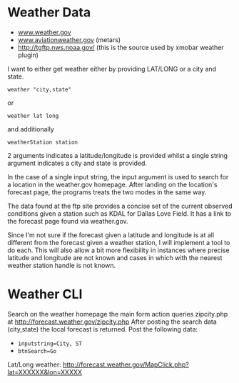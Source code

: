 
# Weather Data
* www.weather.gov
* www.aviationweather.gov (metars)
* http://tgftp.nws.noaa.gov/ (this is the source used by xmobar weather plugin)



I want to either get weather either by providing LAT/LONG or a city and state.

```
weather "city,state"
```
or
```
weather lat long
```
and additionally
```
weatherStation station
```

2 arguments indicates a latitude/longitude is provided whilst a single string 
argument indicates a city and state is provided.  

In the case of a single
input string, the input argument is used to search for a location in the 
weather.gov homepage.  After landing on the location's forecast page, the 
programs treats the two modes in the same way.

The data found at the ftp site provides a concise set of the current observed
conditions given a station such as KDAL for Dallas Love Field.  It has a link
to the forecast page found via weather.gov.  

Since I'm not sure if the forecast given a latitude and longitude is at all
different from the forecast given a weather station, I will implement a tool
to do each.  This will also allow a bit more flexibility in instances where
precise latitude and longitude are not known and cases in which with the nearest
weather station handle is not known.

# Weather CLI
Search on the weather homepage the main form action queries zipcity.php at
http://forecast.weather.gov/zipcity.php
After posting the search data (city,state) the local forecast is returned.
Post the following data:
* `inputstring=City, ST`
* `btnSearch=Go`

Lat/Long weather:
http://forecast.weather.gov/MapClick.php?lat=XXXXXX&lon=XXXXX
